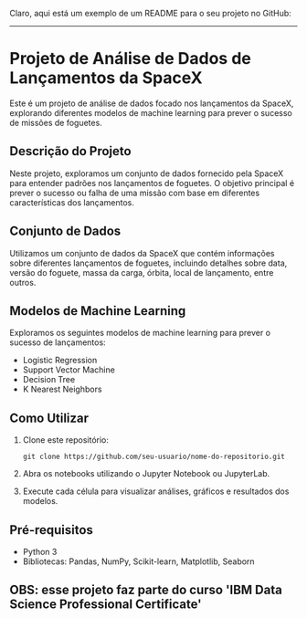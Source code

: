 Claro, aqui está um exemplo de um README para o seu projeto no GitHub:

---

# Projeto de Análise de Dados de Lançamentos da SpaceX

Este é um projeto de análise de dados focado nos lançamentos da SpaceX, explorando diferentes modelos de machine learning para prever o sucesso de missões de foguetes.

## Descrição do Projeto

Neste projeto, exploramos um conjunto de dados fornecido pela SpaceX para entender padrões nos lançamentos de foguetes. O objetivo principal é prever o sucesso ou falha de uma missão com base em diferentes características dos lançamentos.

## Conjunto de Dados

Utilizamos um conjunto de dados da SpaceX que contém informações sobre diferentes lançamentos de foguetes, incluindo detalhes sobre data, versão do foguete, massa da carga, órbita, local de lançamento, entre outros.

## Modelos de Machine Learning

Exploramos os seguintes modelos de machine learning para prever o sucesso de lançamentos:
- Logistic Regression
- Support Vector Machine
- Decision Tree
- K Nearest Neighbors

## Como Utilizar

1. Clone este repositório:
   ```
   git clone https://github.com/seu-usuario/nome-do-repositorio.git
   ```

2. Abra os notebooks utilizando o Jupyter Notebook ou JupyterLab.

3. Execute cada célula para visualizar análises, gráficos e resultados dos modelos.

## Pré-requisitos

- Python 3
- Bibliotecas: Pandas, NumPy, Scikit-learn, Matplotlib, Seaborn


## OBS: esse projeto faz parte do curso 'IBM Data Science Professional Certificate'
